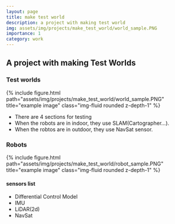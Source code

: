 ```yaml
---
layout: page
title: make test world
description: a project with making test world
img: assets/img/projects/make_test_world/world_sample.PNG
importance: 1
category: work
---  
```


## A project with making Test Worlds

### Test worlds
{% include figure.html path="assets/img/projects/make_test_world/world_sample.PNG" title="example image" class="img-fluid rounded z-depth-1" %}

- There are 4 sections for testing
- When the robots are in indoor, they use SLAM(Cartographer...).
- When the robtos are in outdoor, they use NavSat sensor.  
  
### Robots  
{% include figure.html path="assets/img/projects/make_test_world/robot_sample.PNG" title="example image" class="img-fluid rounded z-depth-1" %}  
#### sensors list  
- Differential Control Model  
- IMU  
- LiDAR(2d)  
- NavSat  
